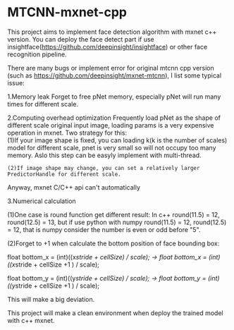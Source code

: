 # MTCNN-mxnet-cpp

This project aims to implement face detection algorithm with mxnet c++ version. You can deploy the face detect part if use insightface(https://github.com/deepinsight/insightface) or other face recognition pipeline.

There are many bugs or implement error for original mtcnn cpp version (such as https://github.com/deepinsight/mxnet-mtcnn), I list some typical issue:

1.Memory leak
    Forget to free pNet memory, especially pNet will run many times for different scale.
    
2.Computing overhead optimization
    Frequently load pNet as the shape of different scale original input image, loading params is a very expensive operation in mxnet. Two     strategy for this:  
    (1)If your image shape is fixed, you can loading k(k is the number of scales) model for different scale, pnet is very small so will    not occupy too many memory. Aslo this step can be easyly implement with multi-thread.

    (2)If image shape may change, you can set a relatively larger PredictorHandle for different scale.
Anyway, mxnet C/C++ api can't automatically 

3.Numerical calculation

  (1)One case is round function get different result:
  In c++ round(11.5) = 12, round(12.5) = 13, but if use python with numpy round(11.5) = 12, round(12.5) = 12, that is numpy consider the     number is even or odd before "5".

  (2)Forget to +1 when calculate the bottom position of face bounding box:

  float bottom_x = (int)((x*stride + cellSize) / scale);  -> float bottom_x = (int)((x*stride + cellSize +1 ) / scale); 
  
  float bottom_y = (int)((y*stride + cellSize) / scale);  -> float bottom_y = (int)((y*stride + cellSize +1 ) / scale);

This will make a big deviation.

This project will make a clean environment when deploy the trained model with c++ mxnet.
